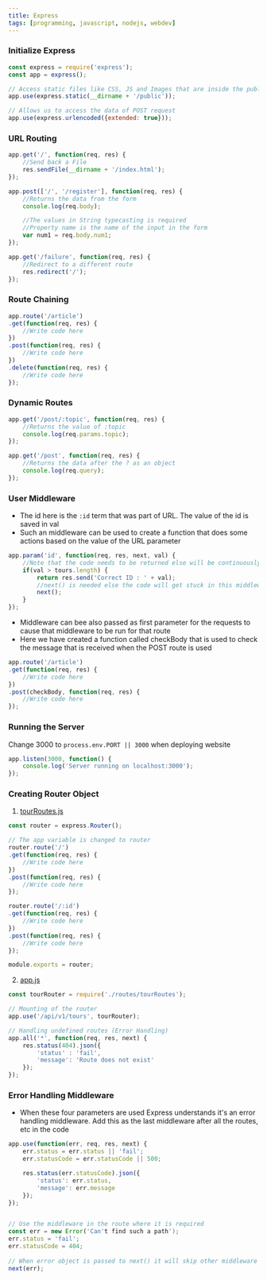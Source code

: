 ```yaml
---
title: Express
tags: [programming, javascript, nodejs, webdev]
---
```


### Initialize Express

````js
const express = require('express');
const app = express();

// Access static files like CSS, JS and Images that are inside the public folder
app.use(express.static(__dirname + '/public'));

// Allows us to access the data of POST request
app.use(express.urlencoded({extended: true}));
````

### URL Routing

````js
app.get('/', function(req, res) {
	//Send back a File
	res.sendFile(__dirname + '/index.html');
});

app.post(['/', '/register'], function(req, res) {
	//Returns the data from the form
	console.log(req.body);

	//The values in String typecasting is required
	//Property name is the name of the input in the form
	var num1 = req.body.num1;
});

app.get('/failure', function(req, res) {
	//Redirect to a different route
	res.redirect('/');
});
````

### Route Chaining

````js
app.route('/article')
.get(function(req, res) {
	//Write code here
})
.post(function(req, res) {
	//Write code here
})
.delete(function(req, res) {
	//Write code here
});
````

### Dynamic Routes

````js
app.get('/post/:topic', function(req, res) {
	//Returns the value of :topic
	console.log(req.params.topic);
});

app.get('/post', function(req, res) {
	//Returns the data after the ? as an object
	console.log(req.query);
});
````

### User Middleware

* The id here is the `:id` term that was part of URL. The value of the id is saved in val
* Such an middleware can be used to create a function that does some actions based on the value of the URL parameter

````js
app.param('id', function(req, res, next, val) {
	//Note that the code needs to be returned else will be continuously run and be stuck here
	if(val > tours.length) {
		return res.send('Correct ID : ' + val);
		//next() is needed else the code will get stuck in this middleware
		next();
	}
});
````

* Middleware can bee also passed as first parameter for the requests to cause that middleware to be run for that route
* Here we have created a function called checkBody that is used to check the message that is received when the POST route is used

````js
app.route('/article')
.get(function(req, res) {
	//Write code here
})
.post(checkBody, function(req, res) {
	//Write code here
});
````

### Running the Server

Change 3000 to `process.env.PORT || 3000` when deploying website

````js
app.listen(3000, function() {
	console.log('Server running on localhost:3000');
});
````

### Creating Router Object

1. <u>tourRoutes.js</u>

````js
const router = express.Router();

// The app variable is changed to router
router.route('/')
.get(function(req, res) {
	//Write code here
})
.post(function(req, res) {
	//Write code here
});

router.route('/:id')
.get(function(req, res) {
	//Write code here
})
.post(function(req, res) {
	//Write code here
});

module.exports = router;
````

2. <u>app.js</u>

````js
const tourRouter = require('./routes/tourRoutes');

// Mounting of the router
app.use('/api/v1/tours', tourRouter);

// Handling undefined routes (Error Handling)
app.all('*', function(req, res, next) {
	res.status(404).json({
		'status' : 'fail',
		'message': 'Route does not exist'
	});
});
````

### Error Handling Middleware

* When these four parameters are used Express understands it's an error handling middleware. Add this as the last middleware after all the routes, etc in the code

````js
app.use(function(err, req, res, next) {
	err.status = err.status || 'fail';
	err.statusCode = err.statusCode || 500;

	res.status(err.statusCode).json({
		'status': err.status,
		'message': err.message
	});
});


// Use the middleware in the route where it is required
const err = new Error('Can't find such a path');
err.status = 'fail';
err.statusCode = 404;
					  
// When error object is passed to next() it will skip other middleware and go to the error handling middleware
next(err);
````